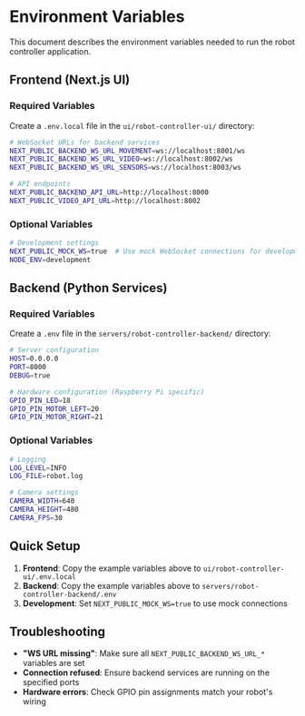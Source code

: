 # Environment Variables

This document describes the environment variables needed to run the robot controller application.

## Frontend (Next.js UI)

### Required Variables
Create a `.env.local` file in the `ui/robot-controller-ui/` directory:

```bash
# WebSocket URLs for backend services
NEXT_PUBLIC_BACKEND_WS_URL_MOVEMENT=ws://localhost:8001/ws
NEXT_PUBLIC_BACKEND_WS_URL_VIDEO=ws://localhost:8002/ws
NEXT_PUBLIC_BACKEND_WS_URL_SENSORS=ws://localhost:8003/ws

# API endpoints
NEXT_PUBLIC_BACKEND_API_URL=http://localhost:8000
NEXT_PUBLIC_VIDEO_API_URL=http://localhost:8002
```

### Optional Variables
```bash
# Development settings
NEXT_PUBLIC_MOCK_WS=true  # Use mock WebSocket connections for development
NODE_ENV=development
```

## Backend (Python Services)

### Required Variables
Create a `.env` file in the `servers/robot-controller-backend/` directory:

```bash
# Server configuration
HOST=0.0.0.0
PORT=8000
DEBUG=true

# Hardware configuration (Raspberry Pi specific)
GPIO_PIN_LED=18
GPIO_PIN_MOTOR_LEFT=20
GPIO_PIN_MOTOR_RIGHT=21
```

### Optional Variables
```bash
# Logging
LOG_LEVEL=INFO
LOG_FILE=robot.log

# Camera settings
CAMERA_WIDTH=640
CAMERA_HEIGHT=480
CAMERA_FPS=30
```

## Quick Setup

1. **Frontend**: Copy the example variables above to `ui/robot-controller-ui/.env.local`
2. **Backend**: Copy the example variables above to `servers/robot-controller-backend/.env`
3. **Development**: Set `NEXT_PUBLIC_MOCK_WS=true` to use mock connections

## Troubleshooting

- **"WS URL missing"**: Make sure all `NEXT_PUBLIC_BACKEND_WS_URL_*` variables are set
- **Connection refused**: Ensure backend services are running on the specified ports
- **Hardware errors**: Check GPIO pin assignments match your robot's wiring
